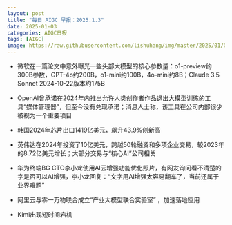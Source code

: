 ```yaml
---
layout: post
title: "每日 AIGC 早报：2025.1.3"
date: 2025-01-03
categories: AIGC日报
tags: [AIGC]
image: https://raw.githubusercontent.com/lishuhang/img/master/2025/01/0103-d.jpg
---
```


- 微软在一篇论文中意外曝光一些头部大模型的核心参数量：o1-preview约300B参数，GPT-4o约200B，o1-mini约100B，4o-mini约8B；Claude 3.5 Sonnet 2024-10-22版本约175B

- OpenAI曾承诺在2024年内推出允许人类创作者作品退出大模型训练的工具“媒体管理器”，但至今没有兑现承诺；消息人士称，该工具在公司内部很少被视为一个重要项目

- 韩国2024年芯片出口1419亿美元，飙升43.9%创新高

- 英伟达在2024年投资了10亿美元，跨越50轮融资和多项企业交易，较2023年的8.72亿美元增长；大部分交易与“核心AI”公司相关

- 华为终端BG CTO李小龙使用AI云增强功能优化照片，有网友询问看不清楚的字是否可以AI增强，李小龙回复：“文字用AI增强太容易翻车了，当前还属于业界难题”

- 阿里云与零一万物联合成立“产业大模型联合实验室” ，加速落地应用

- Kimi出现短时间宕机